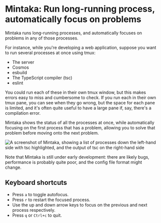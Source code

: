 # Mintaka: Run long-running process, automatically focus on problems

Mintaka runs long-running processes, and automatically focuses on problems in
any of those processes.

For instance, while you're developing a web application, suppose you want to run
several processes at once using tmux:

* The server
* Cosmos
* esbuild
* The TypeScript compiler (tsc)
* eslint

You could run each of these in their own tmux window, but this makes errors easy
to miss and cumbersome to check. If you run each in their own tmux pane, you can
see when they go wrong, but the space for each pane is limited, and it's often
quite useful to have a large pane if, say, there's a compilation error.

Mintaka shows the status of all the processes at once, while automatically
focusing on the first process that has a problem, allowing you to solve that
problem before moving onto the next problem.

![A screenshot of Mintaka, showing a list of processes down the left-hand side
with tsc highlighted, and the output of tsc on the right-hand side
](screenshot.png?raw=true)

Note that Mintaka is still under early development: there are likely bugs,
performance is probably quite poor, and the config file format might change.

## Keyboard shortcuts

* Press `a` to toggle autofocus.
* Press `r` to restart the focused process.
* Use the up and down arrow keys to focus on the previous and next process
  respectively.
* Press `q` or `Ctrl+c` to quit.
